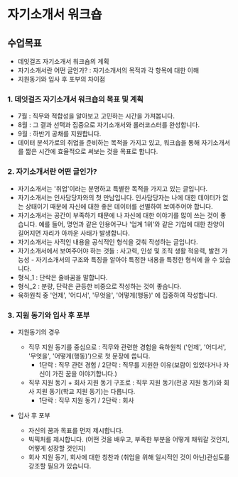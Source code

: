 # 자기소개서 워크숍
## 수업목표
- 데잇걸즈 자기소개서 워크숍의 계획
- 자기소개서란 어떤 글인가? : 자기소개서의 목적과 각 항목에 대한 이해
- 지원동기와 입사 후 포부의 차이점

### 1. 데잇걸즈 자기소개서 워크숍의 목표 및 계획
- 7월 : 직무와 적합성을 알아보고 고민하는 시간을 가져봅니다.
- 8월 : 그 결과 선택과 집중으로 자기소개서와 롤러코스터를 완성합니다.
- 9월 : 하반기 공채를 지원합니다.
- 데이터 분석가로의 취업을 준비하는 목적을 가지고 있고, 워크숍을 통해 자기소개서를 짧은 시간에 효율적으로 써보는 것을 목표로 합니다.

### 2. 자기소개서란 어떤 글인가?
- 자기소개서는 '취업'이라는 분명하고 특별한 목적을 가지고 있는 글입니다.
- 자기소개서는 인사담당자와의 첫 만남입니다. 인사담당자는 나에 대한 데이터가 없는 상태이기 때문에 자신에 대한 좋은 데이터를 선별하여 보여주어야 합니다.
- 자기소개서는 공간이 부족하기 때문에 나 자신에 대한 이야기를 많이 쓰는 것이 좋습니다. 예를 들어, 명언과 같은 인용어구나 
'업계 1위'와 같은 기업에 대한 찬양이 길어지면 자리가 아까운 사태가 발생합니다.
- 자기소개서는 사적인 내용을 공식적인 형식을 갖춰 작성하는 글입니다.
- 자기소개서에서 보여주어야 하는 것들 : 사고력, 인성 및 조직 생활 적응력, 발전 가능성 - 자기소개서의 구조와 특징을 알아야 특정한 내용을 특정한 형식에 쓸 수 있습니다.
- 형식_1 : 단락은 줄바꿈을 말합니다. 
- 형식_2 : 분량, 단락은 균등한 비중으로 작성하는 것이 좋습니다.
- 육하원칙 중 '언제', '어디서', '무엇을', '어떻게(행동)' 에 집중하여 작성합니다.

### 3. 지원 동기와 입사 후 포부
- 지원동기의 경우
  - 직무 지원 동기를 중심으로 : 직무와 관련한 경험을 육하원칙 ('언제', '어디서', '무엇을', '어떻게(행동)')으로 첫 문장에 씁니다.
    - 1단락 : 직무 관련 경험 / 2단락 : 직무를 지원한 이유(보람이 있었다거나 자신이 가진 꿈을 이야기합니다.)
  - 직무 지원 동기 + 회사 지원 동기 구조로 : 직무 지원 동기(전공 지원 동기)와 회사 지원 동기(학교 지원 동기)는 다릅니다.
      - 1단락 : 직무 지원 동기 / 2단락 : 회사 
  
  
- 입사 후 포부
  - 자신의 꿈과 목표를 먼저 제시합니다.
  - 빅픽처를 제시합니다. (어떤 것을 배우고, 부족한 부분을 어떻게 채워갈 것인지, 어떻게 성장할 것인지)
  - 회사 지원 동기, 회사에 대한 칭찬과 (취업을 위해 일시적인 것이 아닌)관심도를 강조할 필요가 있습니다.
  
